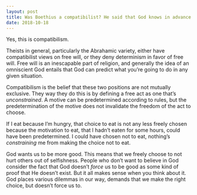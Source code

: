 ```yaml
---
layout: post
title: Was Boethius a compatibilist? He said that God knows in advance what we&#39;re doing, but we still choose for ourselves. Is he combining free will and predestination? What is the proper name of this position?
date: 2018-10-18
---
```


<p>Yes, this is compatibilism.</p><p>Theists in general, particularly the Abrahamic variety, either have compatibilist views on free will, or they deny determinism in favor of free will. Free will is an inescapable part of religion, and generally the idea of an omniscient God entails that God can predict what you’re going to do in any given situation.</p><p>Compatibilism is the belief that these two positions are not mutually exclusive. They way they do this is by defining a free act as one that’s <i>unconstrained</i>. A motive can be predetermined according to rules, but the predetermination of the motive does not invalidate the freedom of the act to choose.</p><p>If I eat because I’m hungry, that choice to eat is not any less freely chosen because the motivation to eat, that I hadn’t eaten for some hours, could have been predetermined. I could have chosen not to eat, nothing’s <i>constraining</i> me from making the choice not to eat.</p><p>God wants us to be more good. This means that we freely choose to not hurt others out of selfishness. People who don’t want to believe in God consider the fact that God doesn’t <i>force</i> us to be good as some kind of proof that He doesn’t exist. But it all makes sense when you think about it. God places various dilemmas in our way, demands that we make the right choice, but doesn’t force us to.</p>

